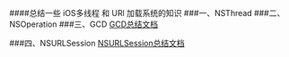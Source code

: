 ####总结一些 iOS多线程 和 URl 加载系统的知识
###一、NSThread
###二、NSOperation
###三、GCD
[GCD总结文档](/GCD.md)

###四、NSURLSession
[NSURLSession总结文档](/NSURLSession.md)